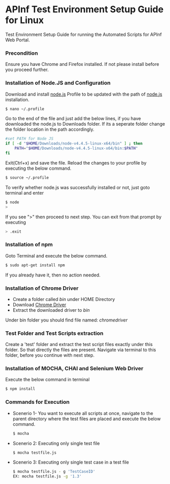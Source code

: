 # APInf Test Environment Setup Guide for Linux
Test Environment Setup Guide for running the Automated Scripts for APInf Web Portal.

### Precondition
Ensure you have Chrome and Firefox installed. If not please install before you proceed further.

### Installation of Node.JS and Configuration

Download and install [node.js] 
Profile to be updated with the path of [node.js] installation.
```sh
$ nano ~/.profile
```
Go to the end of the file and just add the below lines, if you have downloaded the node.js to Downloads folder. If its a seperate folder change the folder location in the path accordingly.
```sh
#set PATH for Node JS
if [ -d "$HOME/Downloads/node-v4.4.5-linux-x64/bin" ] ; then
    PATH="$HOME/Downloads/node-v4.4.5-linux-x64/bin:$PATH"
fi
```
Exit(Ctrl+x) and save the file. Reload the changes to your profile by executing the below command.
```sh
$ source ~/.profile
```
To verify whether node.js was successfully installed or not, just goto terminal  and enter 
```sh
$ node 
>
```
If you see ">" then proceed to next step. You can exit from that prompt by executing 
```sh
> .exit
```

### Installation of npm

Goto Terminal and execute the below command.
```sh
$ sudo apt-get install npm
```
If you already have it, then no action needed. 

### Installation of Chrome Driver

- Create a folder called *bin* under HOME Directory
- Download [Chrome Driver]
- Extract the downloaded driver to *bin*

Under bin folder you should find file named: *chromedriver*

### Test Folder and Test Scripts extraction
Create a 'test' folder and extract the test script files exactly under this folder. So that directly the files are present. Navigate via terminal to this folder, before you continue with next step.

### Installation of MOCHA, CHAI and Selenium Web Driver
Execute the below command in terminal
```sh
$ npm install 
```

### Commands for Execution

- Scenerio 1- You want to execute all scripts at once, navigate to the parent directory where the test files are placed and execute the below command.

    ```sh
    $ mocha
    ```
- Scenerio 2: Executing only single test file
    ```sh
    $ mocha testfile.js
    ```
- Scenerio 3: Executing only single test case in a test file
    ```sh
    $ mocha testfile.js - g 'TestCaseID'
    EX: mocha testfile.js -g '1.3'
    ```

[//]: # 

   [node.js]: <http://nodejs.org>
   [Chrome Driver]: <http://chromedriver.storage.googleapis.com/index.html?path=2.22/>

